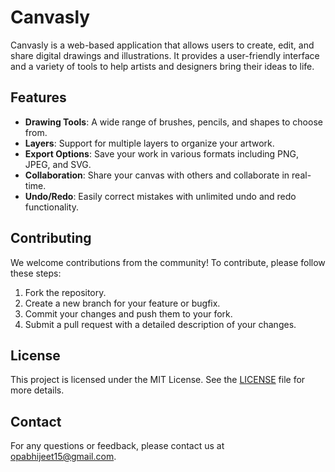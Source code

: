 # Canvasly

Canvasly is a web-based application that allows users to create, edit, and share digital drawings and illustrations. It provides a user-friendly interface and a variety of tools to help artists and designers bring their ideas to life.

## Features

- **Drawing Tools**: A wide range of brushes, pencils, and shapes to choose from.
- **Layers**: Support for multiple layers to organize your artwork.
- **Export Options**: Save your work in various formats including PNG, JPEG, and SVG.
- **Collaboration**: Share your canvas with others and collaborate in real-time.
- **Undo/Redo**: Easily correct mistakes with unlimited undo and redo functionality.

<!-- ## Installation

To install and run Canvasly locally, follow these steps:

1. Clone the repository:
    ```bash
    git clone https://github.com/yourusername/Canvasly.git
    ```
2. Navigate to the project directory:
    ```bash
    cd Canvasly
    ```
3. Install the dependencies:
    ```bash
    npm install
    ```
4. Start the development server:
    ```bash
    npm start
    ``` -->

<!-- ## Usage

Once the development server is running, open your browser and navigate to `http://localhost:3000` to start using Canvasly. -->

## Contributing

We welcome contributions from the community! To contribute, please follow these steps:

1. Fork the repository.
2. Create a new branch for your feature or bugfix.
3. Commit your changes and push them to your fork.
4. Submit a pull request with a detailed description of your changes.

## License

This project is licensed under the MIT License. See the [LICENSE](LICENSE) file for more details.

## Contact

For any questions or feedback, please contact us at [opabhijeet15@gmail.com](mailto:opabhijeet15@gmail.com).
